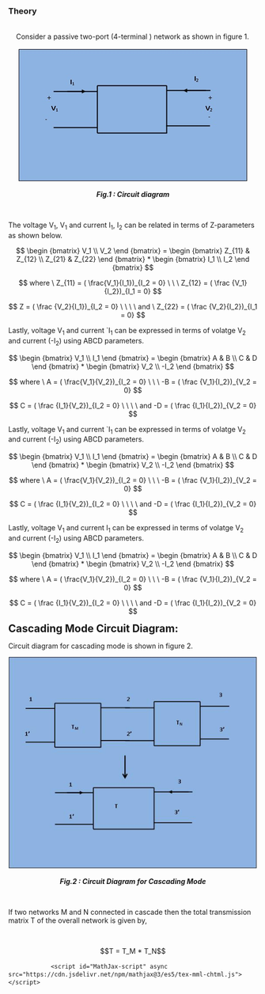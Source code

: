 ### Theory
<div>
<br>&nbsp;&nbsp;&nbsp;
 Consider a passive two-port (4-terminal ) network as shown in figure 1.<br><br>							
<div align="center">
<img src="images/main tp.jpg" />

***Fig.1 : Circuit diagram***
</div>
	<br>
<p>The voltage V<sub>1</sub>, V<sub>1</sub>  and current I<sub>1</sub>, I<sub>2</sub> can be related in terms of Z-parameters as shown below.</p>
									
									
$$ \begin {bmatrix}
	V_1 \\
	V_2
	\end {bmatrix} =
	\begin {bmatrix}
	Z_{11} & Z_{12} \\
	Z_{21} & Z_{22}
	\end {bmatrix} * 
	\begin {bmatrix}
	I_1 \\
	I_2
	\end {bmatrix} $$
	
									
$$ where \ Z_{11} = ( \frac{V_1}{I_1})_{I_2 = 0} \ \ \  Z_{12} = ( \frac {V_1}{I_2})_{I_1 = 0}  $$
	
$$ Z = ( \frac {V_2}{I_1})_{I_2 = 0} \ \ \ \ and \ Z_{22} = ( \frac {V_2}{I_2})_{I_1 = 0} $$


<p>Lastly, voltage V<sub>1</sub> and current `I<sub>1</sub> can be expressed in terms of volatge V<sub>2</sub> and current (-I<sub>2</sub>) using ABCD parameters.</p>
									
									
$$ \begin {bmatrix}
	V_1 \\
	I_1
	\end {bmatrix} =
	\begin {bmatrix}
	A & B \\
	C & D
	\end {bmatrix} * 
	\begin {bmatrix}
	V_2 \\
	-I_2
	\end {bmatrix} $$
	
									
$$ where \ A = ( \frac{V_1}{V_2})_{I_2 = 0} \ \ \  -B = ( \frac {V_1}{I_2})_{V_2 = 0}  $$
	
$$ C = ( \frac {I_1}{V_2})_{I_2 = 0} \ \ \ \ and -D = ( \frac {I_1}{I_2})_{V_2 = 0} $$


<p>Lastly, voltage V<sub>1</sub> and current `I<sub>1</sub> can be expressed in terms of volatge V<sub>2</sub> and current (-I<sub>2</sub>) using ABCD parameters.</p>
									
									
$$ \begin {bmatrix}
	V_1 \\
	I_1
	\end {bmatrix} =
	\begin {bmatrix}
	A & B \\
	C & D
	\end {bmatrix} * 
	\begin {bmatrix}
	V_2 \\
	-I_2
	\end {bmatrix} $$
	
									
$$ where \ A = ( \frac{V_1}{V_2})_{I_2 = 0} \ \ \  -B = ( \frac {V_1}{I_2})_{V_2 = 0}  $$
	
$$ C = ( \frac {I_1}{V_2})_{I_2 = 0} \ \ \ \ and -D = ( \frac {I_1}{I_2})_{V_2 = 0} $$

									
										
<p>Lastly, voltage V<sub>1</sub> and current I<sub>1</sub> can be expressed in terms of volatge V<sub>2</sub> and current (-I<sub>2</sub>) using ABCD parameters.</p>
									
									
$$ \begin {bmatrix}
	V_1 \\
	I_1
	\end {bmatrix} =
	\begin {bmatrix}
	A & B \\
	C & D
	\end {bmatrix} * 
	\begin {bmatrix}
	V_2 \\
	-I_2
	\end {bmatrix} $$
	
									
$$ where \ A = ( \frac{V_1}{V_2})_{I_2 = 0} \ \ \  -B = ( \frac {V_1}{I_2})_{V_2 = 0}  $$
	
$$ C = ( \frac {I_1}{V_2})_{I_2 = 0} \ \ \ \ and -D = ( \frac {I_1}{I_2})_{V_2 = 0} $$
	
									
<span style="background-color: rgb(255, 255, 255); font-size: 21px; "><b>Cascading Mode Circuit Diagram:</b></span>
<br>									
<p>Circuit diagram for cascading mode is shown in figure 2.</p>
<div align="center">
<img src="images/tp main 2.JPG" /> 
	
***Fig.2 : Circuit Diagram for Cascading Mode***
</div>
<br>	
<p>If two networks M and N connected in cascade then the total transmission matrix T of the overall network is given by,</p>
<br>
<p style ="text-align:center;">
$$T = T_M * T_N$$
</p>
									
				<script id="MathJax-script" async src="https://cdn.jsdelivr.net/npm/mathjax@3/es5/tex-mml-chtml.js"></script>					
